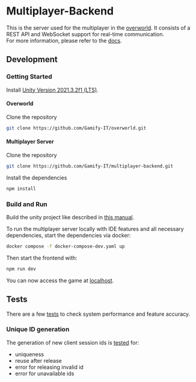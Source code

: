 # Multiplayer-Backend

This is the server used for the multiplayer in the [overworld](https://github.com/Gamify-IT/overworld).
It consists of a REST API and WebSocket support for real-time communication. \
For more information, please refer to the [docs](https://gamifyit-docs.readthedocs.io/en/latest/dev-manuals/architecture/multiplayer/README.html).

## Development 
### Getting Started
Install [Unity Version 2021.3.2f1 (LTS)](https://unity.com/de/releases/editor/whats-new/2021.3.2).
#### Overworld
Clone the repository  
```sh
git clone https://github.com/Gamify-IT/overworld.git
```
#### Multiplayer Server
Clone the repository  
```sh
git clone https://github.com/Gamify-IT/multiplayer-backend.git
```
Install the dependencies
```sh
npm install
```
### Build and Run
Build the unity project like described in [this manual](https://gamifyit-docs.readthedocs.io/en/latest/dev-manuals/languages/docker/docker-compose-unity.html).

To run the multiplayer server locally with IDE features and all necessary dependencies, start the dependencies via docker:
```sh
docker compose -f docker-compose-dev.yaml up
```
Then start the frontend with:
```sh
npm run dev
```
You can now access the game at [localhost](http://localhost).

## Tests
There are a few [tests](https://github.com/Gamify-IT/multiplayer-backend/blob/main/tests/) to check system performance and feature accuracy.
### Unique ID generation 
The generation of new client session ids is [tested](https://github.com/Gamify-IT/multiplayer-backend/blob/main/tests/idGeneration.spec.ts) for:
- uniqueness
- reuse after release
- error for releasing invalid id
- error for unavailable ids
